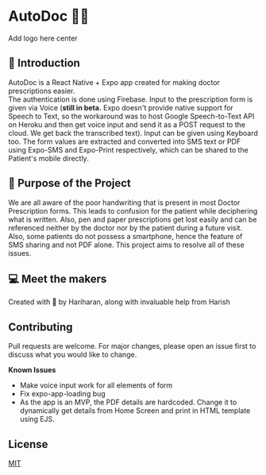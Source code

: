 # AutoDoc 👨‍⚕️

Add logo here center

## 📌 Introduction 

AutoDoc is a React Native + Expo app created for making doctor prescriptions easier.  
 The authentication is done using Firebase. Input to the prescription form is given via Voice (**still in beta.** Expo doesn't provide native support for Speech to Text, so the workaround was to host Google Speech-to-Text API on Heroku and then get voice input and send it as a POST request to the cloud. We get back the transcribed text). Input can be given using Keyboard too. The form values are extracted and converted into SMS text or PDF using Expo-SMS and Expo-Print respectively, which can be shared to the Patient's mobile directly. 

## 🎯 Purpose of the Project

We are all aware of the poor handwriting that is present in most Doctor Prescription forms. This leads to confusion for the patient while deciphering what is written. Also, pen and paper prescriptions get lost easily and can be referenced neither by the doctor nor by the patient during a future visit. Also, some patients do not possess a smartphone, hence the feature of SMS sharing and not PDF alone. This project aims to resolve all of these issues. 

## 💻 Meet the makers

Created with 💖 by Hariharan, along with invaluable help from Harish



## Contributing
Pull requests are welcome. For major changes, please open an issue first to discuss what you would like to change.

**Known Issues**
- Make voice input work for all elements of form
- Fix expo-app-loading bug
- As the app is an MVP, the PDF details are hardcoded. Change it to dynamically get details from Home Screen and print in HTML template using EJS. 

## License
[MIT](https://choosealicense.com/licenses/mit/)
